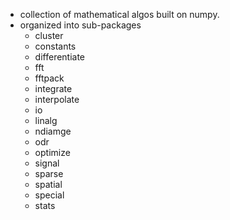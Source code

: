 - collection of mathematical algos built on numpy.
- organized into sub-packages
  - cluster
  - constants
  - differentiate
  - fft
  - fftpack
  - integrate
  - interpolate
  - io
  - linalg
  - ndiamge
  - odr
  - optimize
  - signal
  - sparse
  - spatial
  - special
  - stats
